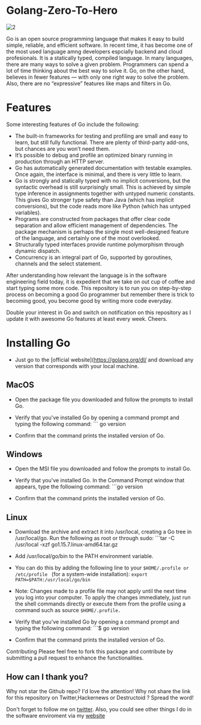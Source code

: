 # Golang-Zero-To-Hero


![2](https://user-images.githubusercontent.com/47984109/105993397-aa201900-60a6-11eb-954b-f06fa2c3a582.png)



Go is an open source programming language that makes it easy to build simple, reliable, and efficient software. In recent time, it has become one of the most used language amng developers espcially backend and cloud profesionals.
It is a statically typed, compiled language. In many languages, there are many ways to solve a given problem. Programmers can spend a lot of time thinking about the best way to solve it.
Go, on the other hand, believes in fewer features — with only one right way to solve the problem. Also, there are no “expressive” features like maps and filters in Go.

# Features 

Some interesting features of Go include the following:

* The built-in frameworks for testing and profiling are small and easy to learn, but still fully functional. There are plenty of third-party add-ons, but chances are you won’t need them.
* It’s possible to debug and profile an optimized binary running in production through an HTTP server.
* Go has automatically generated documentation with testable examples. Once again, the interface is minimal, and there is very little to learn.
* Go is strongly and statically typed with no implicit conversions, but the syntactic overhead is still surprisingly small. This is achieved by simple type inference in assign­ments together with untyped numeric constants. This gives Go stronger type safety than Java (which has implicit conversions), but the code reads more like Python (which has untyped variables).
* Programs are constructed from packages that offer clear code separation and allow efficient management of dependencies. The package mechanism is perhaps the single most well-designed feature of the language, and certainly one of the most overlooked.
* Structurally typed interfaces provide runtime polymorphism through dynamic dispatch.
* Concurrency is an integral part of Go, supported by goroutines, channels and the select statement.

After understanding how relevant the language is in the software engineering field today, it is expedient that we take on out cup of coffee and start typing some more code. This repository is to run you on step-by-step process on becoming a good Go programmer but remember there is trick to becoming good, you become good by writing more code everyday.

Double your interest in Go and switch on notification on this repository as I update it with awesome Go features at least every week. Cheers.

# Installing Go

* Just go to the [official website](https://golang.org/dl/ and download any version that corresponds with your local machine.

## MacOS
* Open the package file you downloaded and follow the prompts to install Go.

* Verify that you've installed Go by opening a command prompt and typing the following command:
      ``` go version
* Confirm that the command prints the installed version of Go.

## Windows
* Open the MSI file you downloaded and follow the prompts to install Go.

* Verify that you've installed Go. In the Command Prompt window that appears, type the following command:
      ```go version
* Confirm that the command prints the installed version of Go.

## Linux
* Download the archive and extract it into /usr/local, creating a Go tree in /usr/local/go. Run the following as root or through sudo:
      ```tar -C /usr/local -xzf go1.15.7.linux-amd64.tar.gz
* Add /usr/local/go/bin to the PATH environment variable.
* You can do this by adding the following line to your ```$HOME/.profile or /etc/profile ```
 (for a system-wide installation): ```export PATH=$PATH:/usr/local/go/bin```

* Note: Changes made to a profile file may not apply until the next time you log into your computer. To apply the changes immediately, just run the shell commands directly or execute them from the profile using a command such as source ```$HOME/.profile.```

* Verify that you've installed Go by opening a command prompt and typing the following command:
      ```$ go version
* Confirm that the command prints the installed version of Go.

Contributing
Please feel free to fork this package and contribute by submitting a pull request to enhance the functionalities.

## How can I thank you?
Why not star the Github repo? I'd love the attention! Why not share the link for this repository on Twitter,Hackernews or Destructoid ? Spread the word!

Don't forget to follow me on [twitter](https://twitter.com/SamuelArogbonlo). Also, you could see other things I do in the software enviroment via my [website](https://samuelarogbonlo.github.io/)
